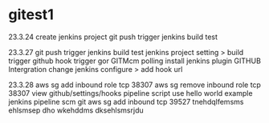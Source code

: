 # gitest1
23.3.24 create jenkins project
        git push trigger jenkins build test

23.3.27 git push trigger jenkins build test 
        jenkins project setting > build trigger github hook trigger gor GITMcm polling
        install jenkins plugin GITHUB Intergration
        change jenkins configure > add hook url
        
23.3.28 aws sg add inbound role tcp 38307
        aws sg remove inbound role tcp 38307
        view github/settings/hooks
        pipeline script use hello world example
        jenkins pipeline scm git
        aws sg add inbound tcp 39527
        tnehdqlfemsms ehlsmsep dho wkehddms dksehlsmsrjdu 

